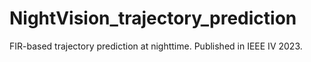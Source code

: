 # NightVision_trajectory_prediction
FIR-based trajectory prediction at nighttime. Published in IEEE IV 2023.
